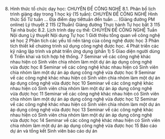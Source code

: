 8. Hình thức tổ chức dạy học: CHUYÊN ĐỀ CÔNG NGHỆ
8.1. Phân bổ lịch trình giảng dạy trong 1 học kỳ (15 tuần): CHUYÊN ĐỀ CÔNG NGHỆ Hình thức Số Từ tuần ... Địa điểm dạy tiếttuần đến tuần ... (Giảng đường PM online) Lý thuyết 2 115 (2Ttuần) Giảng đường Thực hành Tự học bắt 3 115 Tại nhà buộc 8.2. Lịch trình dạy cụ thể: CHUYÊN ĐỀ CÔNG NGHỆ Tuần Nội dung Lý thuyết Nội dung Tự học 1 Giới thiệu tổng quan về công nghệ sẽ học
2 Phân tích các yếu tố nền tảng của công nghệ được học
3 Phân tích thiết kế chương trình sử dụng công nghệ được học.
4 Phát triển các kỹ năng lập trình và phát triển ứng dụng (phần 1)
5 Giao diện người dùng
6 Triển khai và tích hợp hệ thống.
7 Seminar về các công nghệ khác nhau hiện có Sinh viên chia nhóm làm một dự án áp dụng công nghệ vừa được học
8 Seminar về các công nghệ khác nhau hiện có Sinh viên chia nhóm làm một dự án áp dụng công nghệ vừa được học
9 Seminar về các công nghệ khác nhau hiện có Sinh viên chia nhóm làm một dự án áp dụng công nghệ vừa được học
10 Seminar về các công nghệ khác nhau hiện có Sinh viên chia nhóm làm một dự án áp dụng công nghệ vừa được học
11 Seminar về các công nghệ khác nhau hiện có Sinh viên chia nhóm làm một dự án áp dụng công nghệ vừa được học
12 Seminar về các công nghệ khác nhau hiện có Sinh viên chia nhóm làm một dự án áp dụng công nghệ vừa được học
13 Seminar về các công nghệ khác nhau hiện có Sinh viên chia nhóm làm một dự án áp dụng công nghệ vừa được học
14 Seminar về các công nghệ khác nhau hiện có Sinh viên chia nhóm làm một dự án áp dụng công nghệ vừa được học
15 Báo cáo dự án và tổng kết Sinh viên báo cáo dự án
